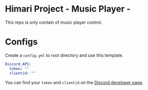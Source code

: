 # Himari Project - Music Player -
This repo is only contain of music player control.

# Configs
Create a `config.yml` to root directory and use this template.
```yml
Discord_API:
  token: ""
  clientid: ""
```
You can find your `token` and `clientid` on the [Discord developer page](https://discord.com/developers/applications).